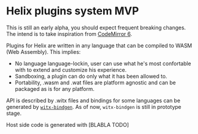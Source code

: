 # Helix plugins system MVP

This is still an early alpha, you should expect frequent breaking changes.
The intend is to take inspiration from [CodeMirror 6](https://codemirror.net/6/docs/ref/).

Plugins for Helix are written in any language that can be compiled to WASM (Web Assembly).
This implies:
- No language language-lockin, user can use what he's most confortable with to extend and customize his experience.
- Sandboxing, a plugin can do only what it has been allowed to.
- Portability, .wasm and .wat files are platform agnostic and can be packaged as is for any platform.

API is described by .witx files and bindings for some languages can be generated by [`witx-bindgen`](https://github.com/bytecodealliance/witx-bindgen).
As of now, `witx-bindgen` is still in prototype stage.

Host side code is generated with [BLABLA TODO]

